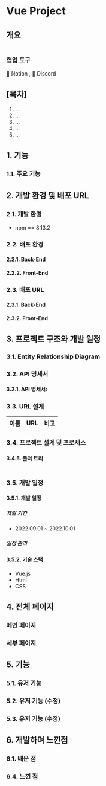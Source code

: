 # Vue Project


## 개요
```

```

### 협업 도구

📜 Notion , 📱 Discord


## **[목차]**

1. ...
2. ...
3. ...
4. ...
5. ...

## 1. 기능

### 1.1. 주요 기능



## 2. 개발 환경 및 배포 URL

### 2.1. 개발 환경

-  npm == 8.13.2

### 2.2. 배포 환경

#### 2.2.1. Back-End

#### 2.2.2. Front-End

### 2.3. 배포 URL

#### 2.3.1. Back-End

#### 2.3.2. Front-End


## 3. 프로젝트 구조와 개발 일정

### 3.1. Entity Relationship Diagram

### 3.2. API 명세서

#### 3.2.1. API 명세서: 

### 3.3. URL 설계
|이름|URL|비고|
|------|---|---|


### 3.4. 프로젝트 설계 및 프로세스


#### 3.4.5. 폴더 트리
```

```
### 3.5. 개발 일정

#### 3.5.1. 개발 일정
##### 개발 기간
- 2022.09.01 ~ 2022.10.01

##### 일정 관리


#### 3.5.2. 기술 스택

-   Vue.js
-   Html
-   CSS

## 4. 전체 페이지


### 메인 페이지


### 세부 페이지


## 5. 기능

### 5.1. 유저 기능
### 5.2. 유저 기능 (수정)
### 5.3. 유저 기능 (수정)



## 6. 개발하며 느낀점
### 6.1. 배운 점

### 6.4. 느낀 점


